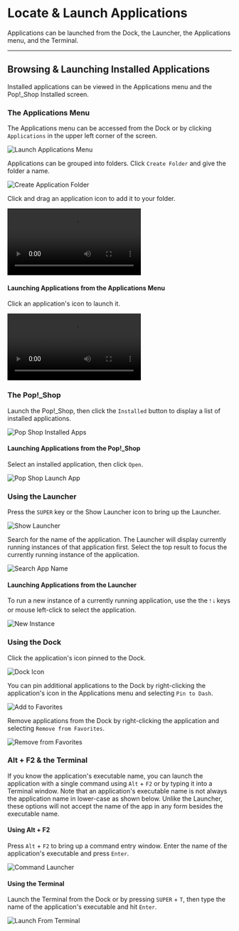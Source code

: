 <!--Sources
Pop Training Guide (Google doc)
https://support.system76.com/articles/pop-basics/

-->
# Locate & Launch Applications

Applications can be launched from the Dock, the Launcher, the Applications menu, and the Terminal.

---

## Browsing & Launching Installed Applications

Installed applications can be viewed in the Applications menu and the Pop!\_Shop Installed screen.

### The Applications Menu

The Applications menu can be accessed from the Dock or by clicking `Applications` in the upper left corner of the screen.

![Launch Applications Menu](/images/locate-launch-applications/launch-applications-menus.png)

Applications can be grouped into folders. Click `Create Folder` and give the folder a name.

![Create Application Folder](/images/locate-launch-applications/create-application-folder.png)

Click and drag an application icon to add it to your folder.

<video autoplay loop>
    <source src="/images/locate-launch-applications/drag-application.webm" />
</video>

#### Launching Applications from the Applications Menu

Click an application's icon to launch it.

<video autoplay loop>
    <source src="/images/locate-launch-applications/click-app-to-launch.webm" />
</video>

### The Pop!\_Shop

Launch the Pop!\_Shop, then click the `Installed` button to display a list of installed applications.

![Pop Shop Installed Apps](/images/locate-launch-applications/pop-shop-installed-apps.png)

#### Launching Applications from the Pop!\_Shop

Select an installed application, then click `Open`.

![Pop Shop Launch App](/images/locate-launch-applications/pop-shop-launch-app.png)

### Using the Launcher

Press the `SUPER` key or the Show Launcher icon to bring up the Launcher. <!--TODO: link to dedicated Launcher section-->

![Show Launcher](/images/locate-launch-applications/show-launcher.png)

Search for the name of the application. The Launcher will display currently running instances of that application first. Select the top result to focus the currently running instance of the application.

![Search App Name](/images/locate-launch-applications/search-app.png)

#### Launching Applications from the Launcher

To run a new instance of a currently running application, use the the `🠑` `🠓` keys or mouse left-click to select the application.

![New Instance](/images/locate-launch-applications/new-instance.png)

### Using the Dock

Click the application's icon pinned to the Dock.

![Dock Icon](/images/locate-launch-applications/dock-icon.png)

You can pin additional applications to the Dock by right-clicking the application's icon in the Applications menu and selecting `Pin to Dash`.

![Add to Favorites](/images/locate-launch-applications/add-to-favorites.png)

Remove applications from the Dock by right-clicking the application and selecting `Remove from Favorites`.

![Remove from Favorites](/images/locate-launch-applications/remove-from-favorites.png)

### Alt + F2 & the Terminal

If you know the application's executable name, you can launch the application with a single command using `Alt` + `F2` or by typing it into a Terminal window. Note that an application's executable name is not always the application name in lower-case as shown below. Unlike the Launcher, these options will not accept the name of the app in any form besides the executable name.

#### Using Alt + F2

Press `Alt` + `F2` to bring up a command entry window. Enter the name of the application's executable and press `Enter`.

![Command Launcher](/images/locate-launch-applications/command-launcher.png)

#### Using the Terminal

Launch the Terminal from the Dock or by pressing `SUPER` + `T`, then type the name of the application's executable and hit `Enter`.

![Launch From Terminal](/images/locate-launch-applications/launch-from-terminal.png)

<!--This section to be completed when Configure Pop sections are completed
## Next Steps

- Install applications
- Designate specific applications to open specific files
- Configuring Dock settings
-->
